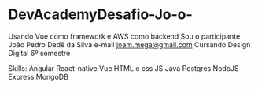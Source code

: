 # DevAcademyDesafio-Jo-o-
Usando Vue como framework e AWS como backend
Sou o participante João Pedro Dedê da Silva
e-mail joam.mega@gmail.com
Cursando Design Digital 6º semestre

Skills:
Angular
React-native
Vue
HTML e css
JS
Java
Postgres
NodeJS
Express
MongoDB

